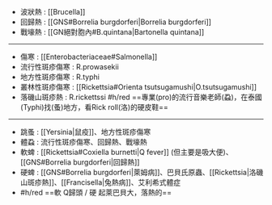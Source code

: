 - 波狀熱 : [[Brucella]]
- 回歸熱 : [[GNS#Borrelia burgdorferi|Borrelia burgdorferi]]
- 戰壕熱 : [[GN絕對胞內#B.quintana|Bartonella quintana]]
***
- 傷寒 : [[Enterobacteriaceae#Salmonella]]
- 流行性斑疹傷寒 : R.prowasekii
- 地方性斑疹傷寒 : R.typhi
- 叢林性斑疹傷寒 : [[Rickettsia#Orienta tsutsugamushi|O.tsutsugamushi]]
- 落磯山斑疹熱 : R.rickettssi
#h/red ==專業(pro)的流行音樂老師(蝨)，在泰國(Typhi)找(蚤)地方，看Rick roll(洛)的硬皮鞋==
***
- 跳蚤 : [[Yersinia|鼠疫]]、地方性斑疹傷寒
- 體蝨 : 流行性斑疹傷寒、回歸熱、戰壕熱
- 軟蜱 : [[Rickettsia#Coxiella burnetti|Q fever]] (但主要是吸大便)、[[GNS#Borrelia burgdorferi|回歸熱]]
- 硬蜱 : [[GNS#Borrelia burgdorferi|萊姆病]]、巴貝氏原蟲、[[Rickettsia|洛磯山斑疹熱]]、[[Francisella|兔熱病]]、艾利希式體症
- #h/red ==軟 Q歸頭 / 硬 起萊巴貝大，落熱的==